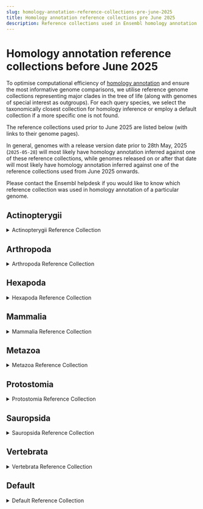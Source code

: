 ```yaml
---
slug: homology-annotation-reference-collections-pre-june-2025
title: Homology annotation reference collections pre June 2025
description: Reference collections used in Ensembl homology annotation before June 2025
---
```


# Homology annotation reference collections before June 2025

To optimise computational efficiency of [homology annotation](/help/articles/homology-annotation)
and ensure the most informative genome comparisons, we utilise reference genome collections
representing major clades in the tree of life (along with genomes of special interest as
outgroups). For each query species, we select the taxonomically closest collection for
homology inference or employ a default collection if a more specific one is not found.

The reference collections used prior to June 2025 are listed below (with links to their genome pages).

In general, genomes with a release version date prior to 28th May, 2025 (`2025-05-28`)
will most likely have homology annotation inferred against one of these reference collections,
while genomes released on or after that date will most likely have homology annotation inferred
against one of the reference collections used from June 2025 onwards.

Please contact the Ensembl helpdesk if you would like to know which reference
collection was used in homology annotation of a particular genome.

## Actinopterygii
<details>
<summary>Actinopterygii Reference Collection</summary>

- [Amblyraja radiata](/species/9395fbdf-6d3e-4c95-80e3-6dac8fac78a9)
- [Arabidopsis thaliana](/species/c0410902-1007-404d-a8dd-3adee003811e)
- [Astatotilapia calliptera](/species/0442161e-f87d-410c-a80f-325d31166481)
- [Astyanax mexicanus](/species/bd3b098e-013e-4687-8d9e-72952032481e)
- [Betta splendens](/species/d955f4c9-d4d3-4cba-b0cd-d8dff8e3cd9c)
- [Caenorhabditis elegans](/species/a733550b-93e7-11ec-a39d-005056b38ce3)
- [Ciona intestinalis](/species/cc70be1b-6c49-4641-83f0-f22e756d84e0)
- [Clupea harengus](/species/59da18f8-096f-4d65-a1b1-e0b005f8bbca)
- [Cyclopterus lumpus](/species/5c8f21ba-fe7f-431b-a81a-49566568cc9f)
- [Cyprinus carpio carpio](/species/5677e927-c01c-49cd-a31a-776d7e792f74)
- [Danio rerio](/species/b29f62e6-992e-4049-a26b-b6bd673c51e7)
- [Denticeps clupeoides](/species/90bb2d03-c140-41cc-9b95-a406e5b9e376)
- [Dicentrarchus labrax](/species/c0abf72a-fc8b-40fb-95f0-994298368e0e)
- [Drosophila melanogaster](/species/968e99a2-bb9b-44e9-a4ad-13c7a9672600)
- [Electrophorus electricus](/species/98691611-d03b-4137-b8de-3c5a933d8d51)
- [Eptatretus burgeri](/species/7cc0e5fa-68d7-40c1-a052-a18af8a32f53)
- [Erpetoichthys calabaricus](/species/1a6d362e-c253-46bc-9ef3-0f4c06440969)
- [Esox lucius](/species/7eb5b5f3-93c7-416a-8190-d54144623762)
- [Gadus morhua](/species/ace249e7-e683-4a9b-bf30-4ea8258b1979)
- [Gallus gallus](/species/2b8df0a0-7000-495c-a9db-a093740f0264)
- [Homo sapiens](/species/a7335667-93e7-11ec-a39d-005056b38ce3)
- [Ictalurus punctatus](/species/7b17c917-e830-425c-92ca-11b93f538734)
- [Lepisosteus oculatus](/species/46e8ab7a-0412-4c79-b098-bcf796b80c38)
- [Megalops cyprinoides](/species/7f1b3404-016e-479b-a61e-07737739ca24)
- [Mus musculus](/species/8bce37f6-5353-4fb4-962f-f7e9a6c4303d)
- [Myripristis murdjan](/species/310da84b-3a56-4c03-a33b-1f4600385437)
- [Oncorhynchus mykiss](/species/c19e1f6d-5847-4bbc-8126-4388a225e13e)
- [Oryza sativa Japonica Group](/species/80c925c8-5c7d-4757-8a04-a53d2a689719)
- [Oryzias latipes](/species/209b71d3-90a8-4af0-913f-6e154ba14b03)
- [Paramormyrops kingsleyae](/species/9553ec48-b972-4567-adf6-fb5a5a421175)
- [Plasmodium falciparum 3D7](/species/a73356e1-93e7-11ec-a39d-005056b38ce3)
- [Pygocentrus nattereri](/species/e351d017-a17a-4b44-a423-b4366e5ece2e)
- [Saccharomyces cerevisiae S288c](/species/a733574a-93e7-11ec-a39d-005056b38ce3)
- [Salmo trutta](/species/9833210c-34ee-4f9a-a211-e8fa3c39d253)
- [Scleropages formosus](/species/3fbae420-b3eb-40f6-9366-acc50cffa5a4)
- [Scophthalmus maximus](/species/c379a993-6b8b-40b1-a9d0-c8a5ca7b8d3c)
- [Sparus aurata](/species/94e3caba-81df-4abf-87ca-9653d8e1b0e9)
- [Takifugu rubripes](/species/9011136a-1efd-4afd-8310-08b3823a666f)
- [Xenopus tropicalis](/species/eda03508-879d-4ee6-82a8-42ad68fbaf19)

</details>

## Arthropoda
<details>
<summary>Arthropoda Reference Collection</summary>
  
- [Aedes aegypti](/species/4c89a993-76c2-4f40-a3b4-30dfb5701616)
- [Anoplius nigerrimus](/species/edb0408c-3847-4480-8fbc-942828295027)
- [Arabidopsis thaliana](/species/c0410902-1007-404d-a8dd-3adee003811e)
- [Atta cephalotes](/species/c1159912-c0f2-472c-9980-127890be30af)
- [Bombus terrestris](/species/9d268269-2bb2-4625-adc9-480b37e9e642)
- Bombyx mori (Domestic silkworm, p50T)
- [Caenorhabditis elegans](/species/a733550b-93e7-11ec-a39d-005056b38ce3)
- [Centruroides sculpturatus](/species/0d3c4a55-7833-4f4a-9cd5-3c5bd1609013)
- [Cimex lectularius](/species/38daedfe-749a-464d-84ab-fa9c083111a5)
- [Coccinella septempunctata](/species/0e8ca1c1-c805-4320-898a-1b6433fa4b69)
- [Danio rerio](/species/b29f62e6-992e-4049-a26b-b6bd673c51e7)
- [Daphnia pulex](/species/985ff01c-f48e-43b6-b384-7407a5c2648b)
- [Drosophila melanogaster](/species/968e99a2-bb9b-44e9-a4ad-13c7a9672600)
- [Eurytemora affinis](/species/fc4a120b-911d-4e92-8dec-317e310b970d)
- [Gallus gallus](/species/2b8df0a0-7000-495c-a9db-a093740f0264)
- [Glossina fuscipes](/species/9d2b3e83-e50b-4a6d-89c5-e08c109ab6a7)
- [Homarus americanus](/species/17881ef9-7318-4f64-875a-97bbfd8507a1)
- [Homo sapiens](/species/a7335667-93e7-11ec-a39d-005056b38ce3)
- [Hyalella azteca](/species/61e4444d-c5f2-4c37-bf01-66f7d7d7572e)
- [Hypsibius exemplaris](/species/4956bf63-bf5a-4708-93a3-56490b79e47c)
- [Ixodes scapularis](/species/bf996f15-1671-49d9-ac6d-b497acc8718f)
- Limulus polyphemus (Atlantic horseshoe crab) - GCA_000517525.1 [RefSeq annotation]
- [Melitaea cinxia](/species/f4b34622-61f8-4ab5-97bb-cb1715cac391)
- [Onchocerca volvulus](/species/2da8ee48-c0d1-416a-a573-588282c64a0d)
- [Orchesella cincta](/species/5591ce9d-b989-43a2-88ef-ae290998ae06)
- [Oryza sativa Japonica Group](/species/80c925c8-5c7d-4757-8a04-a53d2a689719)
- [Pediculus humanus corporis](/species/722f2e0d-bdf9-4ef9-81c4-83a3cdd28706)
- [Plasmodium falciparum 3D7](/species/a73356e1-93e7-11ec-a39d-005056b38ce3)
- [Pollicipes pollicipes](/species/0975d176-84de-460e-aa66-d402f17c6047)
- [Portunus trituberculatus](/species/a43dfde2-00fd-465d-8997-c747be0d3a98)
- [Priapulus caudatus](/species/ea2cbb68-447b-4355-9c81-86b536e4f77d)
- [Rhipicephalus sanguineus](/species/166d7236-1a03-4dde-9266-a662e2927fd7)
- [Saccharomyces cerevisiae S288c](/species/a733574a-93e7-11ec-a39d-005056b38ce3)
- [Sipha flava](/species/9b4ae501-e017-433a-b126-7a80708a330a)
- [Strigamia maritima](/species/0828d5a2-7ab9-489e-82d9-52e76e6a1f5c)
- [Tetranychus urticae](/species/85c75f42-23c8-4146-b498-8b3c61d8997c)
- [Tribolium castaneum](/species/c8ed3829-65be-47a1-bfed-d9307ddc50bd)
- [Trichuris muris](/species/78635f00-7df6-46d9-a63d-5562aecc93e7)
- [Varroa destructor](/species/1b6accce-817c-4e9d-bd20-31b13736316f)

</details>

## Hexapoda
<details>
<summary>Hexapoda Reference Collection</summary>
  
- [Acyrthosiphon pisum](/species/daf16092-3fa0-4f14-b506-719191020ef0)
- [Aedes aegypti](/species/4c89a993-76c2-4f40-a3b4-30dfb5701616)
- [Agrilus planipennis](/species/e0251893-452e-4179-87cf-f2db38594e85)
- [Anopheles gambiae](/species/40a882df-33a5-4cd5-af6b-479d4221b2f8)
- [Anoplophora glabripennis](/species/df1288e1-fb4d-4401-8eaa-38b0c31e7157)
- [Aphidius gifuensis](/species/8d0f4122-a48d-42cb-bedf-9d8ad3db35b4)
- [Apis mellifera](/species/98445bce-9b0b-4f48-aa37-37b04eb3b8ee)
- [Arabidopsis thaliana](/species/c0410902-1007-404d-a8dd-3adee003811e)
- [Athalia rosae](/species/1cd9f843-4177-4216-a2e5-91509fb11282)
- [Bactrocera tryoni](/species/a16d7dd4-1315-49b8-b2e1-6d935af83974)
- [Bemisia tabaci](/species/b3e4232f-456f-4247-9c6a-150cc7669003)
- Bombyx mori (Domestic silkworm, p50T)
- [Caenorhabditis elegans](/species/a733550b-93e7-11ec-a39d-005056b38ce3)
- [Chrysoteuchia culmella](/species/4385254f-8098-41c2-882d-688b086b7664)
- [Danaus plexippus plexippus](/species/e5658170-4544-41e7-972e-b705685f7818)
- [Danio rerio](/species/b29f62e6-992e-4049-a26b-b6bd673c51e7)
- [Daphnia magna](/species/4314e7a3-7b2a-4130-99b3-415dff7b216d)
- [Dendroctonus ponderosae](/species/040e4b17-a77d-4196-8f0d-ebd7e2b22f3f)
- [Drosophila melanogaster](/species/968e99a2-bb9b-44e9-a4ad-13c7a9672600)
- [Ennomos quercinarius](/species/daa2ce6b-cfa5-483c-b047-4775ca877498)
- [Folsomia candida](/species/070e1986-709f-4c2d-be36-3a604f6e29ff)
- [Frankliniella occidentalis](/species/8c1def9c-72a1-469c-bfe1-eccac34e0496)
- [Gallus gallus](/species/2b8df0a0-7000-495c-a9db-a093740f0264)
- [Glossina fuscipes](/species/9d2b3e83-e50b-4a6d-89c5-e08c109ab6a7)
- [Homo sapiens](/species/a7335667-93e7-11ec-a39d-005056b38ce3)
- [Leptinotarsa decemlineata](/species/0b0d5895-bc8e-4f55-b282-b8c6aa1ebd7e)
- [Myzus persicae](/species/d102a2a0-ad28-4a00-97d8-822d62eed158)
- [Noctua janthe](/species/a13a6cd2-02a8-4132-8d0a-b3bbeed7bfae)
- [Oryza sativa Japonica Group](/species/80c925c8-5c7d-4757-8a04-a53d2a689719)
- [Plasmodium falciparum 3D7](/species/a73356e1-93e7-11ec-a39d-005056b38ce3)
- [Rhodnius prolixus](/species/769be68a-cad0-4d84-bcd9-fc698480ddfb)
- [Rhopalosiphum maidis](/species/4fa0b1b4-e838-4200-88c8-c65dc9b18ecd)
- [Saccharomyces cerevisiae S288c](/species/a733574a-93e7-11ec-a39d-005056b38ce3)
- [Solenopsis invicta](/species/963c6cad-89aa-4219-8d3f-6a7ecb4e59ed)
- [Strigamia maritima](/species/0828d5a2-7ab9-489e-82d9-52e76e6a1f5c)
- [Trialeurodes vaporariorum](/species/d90f27c4-792c-41b6-a0df-0e10bcb8e995)
- [Tribolium castaneum](/species/c8ed3829-65be-47a1-bfed-d9307ddc50bd)
- [Vespula vulgaris](/species/ab3283a0-7ba4-44ec-aaca-39938301aa08)
- [Zootermopsis nevadensis](/species/f39c236e-0322-4923-a073-ffb561b1ceaa)

</details>

## Mammalia
<details>
<summary>Mammalia Reference Collection</summary>
  
- [Arabidopsis thaliana](/species/c0410902-1007-404d-a8dd-3adee003811e)
- [Artibeus jamaicensis](/species/a3e9d01e-fd7b-4849-9c25-2b2581b24a19)
- [Balaenoptera musculus](/species/04d98308-b980-45ee-9a92-bb4e62f6ad02)
- [Bos taurus](/species/4106e9ef-1bb1-4ca4-974c-8de8875b8456)
- [Caenorhabditis elegans](/species/a733550b-93e7-11ec-a39d-005056b38ce3)
- [Camelus ferus](/species/3c76b775-5b6e-4830-9476-536e76e239b8)
- [Canis lupus familiaris](/species/a6edaf0c-daed-4f0f-8de3-f732502973b2)
- [Capra hircus](/species/c44a36bc-75f1-43dc-88ea-decc8573a850)
- [Carlito syrichta](/species/4a563f78-65b8-4d26-8070-bada9e3afcd5)
- [Cavia porcellus](/species/01e6d823-1463-4e7a-941a-c9de4f751b6a)
- [Chinchilla lanigera](/species/39e652be-33a6-411f-b5e3-821810a896ea)
- [Danio rerio](/species/b29f62e6-992e-4049-a26b-b6bd673c51e7)
- [Dasypus novemcinctus](/species/5c7c9d78-9568-4a62-b716-bcd782b3f852)
- [Dipodomys ordii](/species/460a9e91-efe4-41a7-b18e-6e8542732ead)
- [Drosophila melanogaster](/species/968e99a2-bb9b-44e9-a4ad-13c7a9672600)
- [Equus caballus](/species/ca0c4d80-e0e7-4d4b-920f-f88ad90ff753)
- [Felis catus](/species/14fe0744-4b47-4d31-bddf-dc2b6ffc7f4e)
- [Gallus gallus](/species/2b8df0a0-7000-495c-a9db-a093740f0264)
- [Homo sapiens](/species/a7335667-93e7-11ec-a39d-005056b38ce3)
- [Jaculus jaculus](/species/330dacc1-055f-4120-abb0-3a6d8b85e4ee)
- [Loxodonta africana](/species/4e19e760-1327-4811-a36f-43b10cbc59f5)
- [Macaca mulatta](/species/0b534dfd-97d5-4acc-a242-f31604237a6a)
- [Microcebus murinus](/species/1f4ef985-5b0f-4c3c-83e9-0691193bb37c)
- [Monodelphis domestica](/species/385f8f7f-00bd-42f4-b057-f04d0d1e6cb3)
- [Mus musculus](/species/8bce37f6-5353-4fb4-962f-f7e9a6c4303d)
- [Nannospalax galili](/species/65f94439-b885-4167-93e8-012035fb577d)
- [Ornithorhynchus anatinus](/species/10c77ec9-4bb4-4372-a20e-239eaae22ac6)
- [Oryctolagus cuniculus](/species/52a74477-ca84-4d83-95ec-22a7418ec6a3)
- [Oryza sativa Japonica Group](/species/80c925c8-5c7d-4757-8a04-a53d2a689719)
- [Ovis aries](/species/7cc4a1b6-dd69-44ad-a8f1-ae5136e6dcdd)
- [Pan troglodytes](/species/e327126e-c395-4028-a8f9-a36d29436ad9)
- [Peromyscus maniculatus bairdii](/species/577a2f20-f47c-4562-a33c-3ce9d445dd3a)
- [Phyllostomus discolor](/species/8aedaa28-57a2-4701-bd4d-0b9d7c72a2d9)
- [Plasmodium falciparum 3D7](/species/a73356e1-93e7-11ec-a39d-005056b38ce3)
- [Rattus norvegicus](/species/0cbc227a-7179-43c2-8061-a50d94423c4d)
- [Saccharomyces cerevisiae S288c](/species/a733574a-93e7-11ec-a39d-005056b38ce3)
- [Sarcophilus harrisii](/species/69de41fe-2ac8-4ea4-9b38-c04c51aca1ae)
- [Sciurus vulgaris](/species/05b2744d-7903-4ece-8dad-7cfb4de6b854)
- [Sus scrofa](/species/da38d82b-df50-419b-af74-886463b7bfa3)
- [Xenopus tropicalis](/species/eda03508-879d-4ee6-82a8-42ad68fbaf19)

</details>

## Metazoa
<details>
<summary>Metazoa Reference Collection</summary>
  
- [Acropora millepora](/species/a866592d-107e-43a1-b15c-830c4659fbb3)
- [Adineta vaga](/species/7c4e3698-a2c2-41e2-ac41-38323847c3e1)
- [Agrilus planipennis](/species/e0251893-452e-4179-87cf-f2db38594e85)
- [Amphimedon queenslandica](/species/3eda9972-6c07-4918-84b8-393e6589c41f)
- [Arabidopsis thaliana](/species/c0410902-1007-404d-a8dd-3adee003811e)
- [Asterias rubens](/species/3e298bfb-1904-4dc4-9996-de36c16f026f)
- [Branchiostoma lanceolatum](/species/d49973ca-5e5a-4732-a5db-8061d97ce2f6)
- [Caenorhabditis elegans](/species/a733550b-93e7-11ec-a39d-005056b38ce3)
- [Capsaspora owczarzaki ATCC 30864](/species/00865a99-243a-4684-9f55-c112f16a340c)
- [Ciona intestinalis](/species/cc70be1b-6c49-4641-83f0-f22e756d84e0)
- [Clonorchis sinensis](/species/13c31f46-7b21-402c-be14-1ada3160fa50)
- [Crassostrea virginica](/species/e1d5f9d3-153e-4592-80b2-70740edfb887)
- [Danio rerio](/species/b29f62e6-992e-4049-a26b-b6bd673c51e7)
- [Daphnia pulex](/species/985ff01c-f48e-43b6-b384-7407a5c2648b)
- [Drosophila melanogaster](/species/968e99a2-bb9b-44e9-a4ad-13c7a9672600)
- [Gallus gallus](/species/2b8df0a0-7000-495c-a9db-a093740f0264)
- [Haemonchus contortus](/species/5ddfcc87-79b0-462e-b3cd-b64588bf408f)
- [Helobdella robusta](/species/24ac7a7b-a462-40ac-ac64-77cd4adacc37)
- [Hofstenia miamia](/species/32453220-2cf5-425b-b621-a3c6f4bf4b34)
- [Homo sapiens](/species/a7335667-93e7-11ec-a39d-005056b38ce3)
- [Hymenolepis microstoma](/species/9fc4964b-d95a-40c5-b796-5063fa43460f)
- [Hypsibius exemplaris](/species/4956bf63-bf5a-4708-93a3-56490b79e47c)
- [Ixodes scapularis](/species/bf996f15-1671-49d9-ac6d-b497acc8718f)
- [Lineus longissimus](/species/3e65e891-efd7-47a7-b7f4-140936b8f943)
- [Lingula anatina](/species/d56fa1a0-cea7-4bb5-85a0-7b48cc17b864)
- [Lytechinus variegatus](/species/3a4bcb50-9722-442a-82e0-1aa462a1a97e)
- [Mercenaria mercenaria](/species/9a935ad5-e582-4eaa-b5d7-30757da86745)
- [Oryza sativa Japonica Group](/species/80c925c8-5c7d-4757-8a04-a53d2a689719)
- [Owenia fusiformis](/species/c9b7c023-a303-4889-b9cb-0c619c669797)
- [Patella pellucida](/species/832fb348-1a73-49c0-a5c0-3f2a907a69bc)
- [Plasmodium falciparum 3D7](/species/a73356e1-93e7-11ec-a39d-005056b38ce3)
- [Priapulus caudatus](/species/ea2cbb68-447b-4355-9c81-86b536e4f77d)
- [Saccharomyces cerevisiae S288c](/species/a733574a-93e7-11ec-a39d-005056b38ce3)
- [Saccoglossus kowalevskii](/species/8bebdbf3-110c-4927-b2a3-6097ce312176)
- [Salpingoeca rosetta str. ATCC 50818](/species/17cd068b-29f7-4715-a07b-b8dd42781b28)
- [Schmidtea mediterranea](/species/3950f747-1ecb-4953-b567-f2d420819349)
- [Strongyloides ratti](/species/f2c3f975-e7b1-45d2-8d36-4178811cad96)
- [Trichoplax adhaerens](/species/079144ec-7d2e-4d80-9ad5-b190ffb8f0ec)
- [Xenopus tropicalis](/species/eda03508-879d-4ee6-82a8-42ad68fbaf19)

</details>

## Protostomia
<details>
<summary>Protostomia Reference Collection</summary>
  
- [Acropora millepora](/species/a866592d-107e-43a1-b15c-830c4659fbb3)
- [Adineta vaga](/species/7c4e3698-a2c2-41e2-ac41-38323847c3e1)
- [Arabidopsis thaliana](/species/c0410902-1007-404d-a8dd-3adee003811e)
- [Ascaris suum](/species/ab27cfb0-489c-42e0-bfc1-79845af94cf5)
- [Brugia malayi](/species/74bf641d-c93a-4b43-8e2d-d4c20ef57644)
- [Caenorhabditis elegans](/species/a733550b-93e7-11ec-a39d-005056b38ce3)
- [Clonorchis sinensis](/species/13c31f46-7b21-402c-be14-1ada3160fa50)
- [Crassostrea virginica](/species/e1d5f9d3-153e-4592-80b2-70740edfb887)
- [Danio rerio](/species/b29f62e6-992e-4049-a26b-b6bd673c51e7)
- [Daphnia magna](/species/4314e7a3-7b2a-4130-99b3-415dff7b216d)
- [Diabrotica virgifera virgifera](/species/0cb8a76b-4ed7-4389-8eb0-69ca0880037f)
- [Drosophila melanogaster](/species/968e99a2-bb9b-44e9-a4ad-13c7a9672600)
- [Echinococcus multilocularis](/species/faf8288a-da06-426c-93bb-d9b328815f04)
- [Gallus gallus](/species/2b8df0a0-7000-495c-a9db-a093740f0264)
- [Haemonchus contortus](/species/5ddfcc87-79b0-462e-b3cd-b64588bf408f)
- [Helobdella robusta](/species/24ac7a7b-a462-40ac-ac64-77cd4adacc37)
- [Hofstenia miamia](/species/32453220-2cf5-425b-b621-a3c6f4bf4b34)
- [Homo sapiens](/species/a7335667-93e7-11ec-a39d-005056b38ce3)
- [Hymenolepis microstoma](/species/9fc4964b-d95a-40c5-b796-5063fa43460f)
- [Hypsibius exemplaris](/species/4956bf63-bf5a-4708-93a3-56490b79e47c)
- [Lineus longissimus](/species/3e65e891-efd7-47a7-b7f4-140936b8f943)
- [Lingula anatina](/species/d56fa1a0-cea7-4bb5-85a0-7b48cc17b864)
- [Mercenaria mercenaria](/species/9a935ad5-e582-4eaa-b5d7-30757da86745)
- [Nasonia vitripennis](/species/e4ed3725-dfd5-45ee-b5b7-c103e8e43737)
- [Octopus sinensis](/species/6b87dcce-e0fd-416e-a85d-840d80c67e12)
- [Onchocerca volvulus](/species/2da8ee48-c0d1-416a-a573-588282c64a0d)
- [Oryza sativa Japonica Group](/species/80c925c8-5c7d-4757-8a04-a53d2a689719)
- [Owenia fusiformis](/species/c9b7c023-a303-4889-b9cb-0c619c669797)
- [Patella pellucida](/species/832fb348-1a73-49c0-a5c0-3f2a907a69bc)
- [Plasmodium falciparum 3D7](/species/a73356e1-93e7-11ec-a39d-005056b38ce3)
- [Pomacea canaliculata](/species/6e7d5e02-3d60-4dbf-8db1-610b58b609d0)
- [Priapulus caudatus](/species/ea2cbb68-447b-4355-9c81-86b536e4f77d)
- [Rhipicephalus sanguineus](/species/166d7236-1a03-4dde-9266-a662e2927fd7)
- [Saccharomyces cerevisiae S288c](/species/a733574a-93e7-11ec-a39d-005056b38ce3)
- [Schistosoma mansoni](/species/4c7bc1a9-fb7b-4ccf-aa6b-f4edeb16e8a4)
- [Schmidtea mediterranea](/species/3950f747-1ecb-4953-b567-f2d420819349)
- [Strongyloides ratti](/species/f2c3f975-e7b1-45d2-8d36-4178811cad96)
- [Trichoplax adhaerens](/species/079144ec-7d2e-4d80-9ad5-b190ffb8f0ec)
- [Trichuris muris](/species/78635f00-7df6-46d9-a63d-5562aecc93e7)

</details>

## Sauropsida
<details>
<summary>Sauropsida Reference Collection</summary>
  
- [Anas platyrhynchos](/species/600ea67d-5f86-479b-8155-cd8cf4b2d0f9)
- [Anolis carolinensis](/species/2c433260-4a25-4b25-9f3e-0fcb9a9f1df0)
- [Aptenodytes patagonicus](/species/63f189e1-8d07-4c9f-9add-f69f831bbbe2)
- [Apteryx rowi](/species/8694a3e9-cd6c-40e5-937d-ec6ca8c31d90)
- [Aquila chrysaetos chrysaetos](/species/fe73cf51-477d-432f-9b1f-969960403c72)
- [Arabidopsis thaliana](/species/c0410902-1007-404d-a8dd-3adee003811e)
- [Caenorhabditis elegans](/species/a733550b-93e7-11ec-a39d-005056b38ce3)
- [Calidris pugnax](/species/60f343cc-56e0-4e6d-bc89-6b084ae34f3d)
- [Camarhynchus parvulus](/species/2df86696-b80f-475c-b327-590a36260c6e)
- [Catharus ustulatus](/species/a5def8bf-5fe6-4b8e-84fa-fd472dc77772)
- [Chrysemys picta bellii](/species/474e1fd6-f856-4edd-8972-f05d52bb36f5)
- [Ciona intestinalis](/species/cc70be1b-6c49-4641-83f0-f22e756d84e0)
- [Corvus moneduloides](/species/4fc62c54-0af9-4c15-adc2-59b5f727997a)
- [Crocodylus porosus](/species/a9fa9287-a999-4c75-ad18-e3cc0bc19106)
- [Cygnus atratus](/species/e4249b00-c590-41b9-9533-a4810da4f85c)
- [Danio rerio](/species/b29f62e6-992e-4049-a26b-b6bd673c51e7)
- [Drosophila melanogaster](/species/968e99a2-bb9b-44e9-a4ad-13c7a9672600)
- [Falco tinnunculus](/species/0ab91bf3-1db3-4d80-a927-9676ae48b0c6)
- [Gallus gallus](/species/2b8df0a0-7000-495c-a9db-a093740f0264)
- [Gopherus evgoodei](/species/af947894-ed76-4a29-9ea1-624fce87640f)
- [Homo sapiens](/species/a7335667-93e7-11ec-a39d-005056b38ce3)
- [Meleagris gallopavo](/species/2b574c51-ed1c-494e-a250-dde7a4f13c13)
- [Melopsittacus undulatus](/species/195e2a04-0e65-4f4f-88e4-6db5aaee97f6)
- [Molothrus ater](/species/88248702-788b-43f2-a035-9000088bb9a7)
- [Mus musculus](/species/8bce37f6-5353-4fb4-962f-f7e9a6c4303d)
- [Naja naja](/species/c585ca41-ae99-4c4d-aa73-82e836289703)
- [Numida meleagris](/species/984f10c0-78e5-44eb-805c-27e861bc8c6d)
- [Oryza sativa Japonica Group](/species/80c925c8-5c7d-4757-8a04-a53d2a689719)
- [Oryzias latipes](/species/209b71d3-90a8-4af0-913f-6e154ba14b03)
- [Otus sunia](/species/27a3dc8c-f4a4-4c74-9931-70ed4ead3c42)
- [Plasmodium falciparum 3D7](/species/a73356e1-93e7-11ec-a39d-005056b38ce3)
- [Podarcis muralis](/species/b9637125-3ffb-4451-9f32-7243467291fa)
- [Saccharomyces cerevisiae S288c](/species/a733574a-93e7-11ec-a39d-005056b38ce3)
- [Sphenodon punctatus](/species/370ffc86-fb7d-41d8-a865-da3ef3f8d81d)
- [Struthio camelus australis](/species/e297cf2b-652d-4406-af46-8922425e26a4)
- [Thamnophis elegans](/species/559b31cf-cb4a-464b-bee3-e03506d6459b)
- [Tyto alba alba](/species/b940bd79-d219-4bda-bbd8-7c787d77ba0c)
- [Xenopus tropicalis](/species/eda03508-879d-4ee6-82a8-42ad68fbaf19)
- [Zootoca vivipara](/species/d1ca93eb-cdbf-4709-a321-06bc64011884)

</details>

## Vertebrata
<details>
<summary>Vertebrata Reference Collection</summary>
  
- [Amblyraja radiata](/species/9395fbdf-6d3e-4c95-80e3-6dac8fac78a9)
- [Anas platyrhynchos](/species/600ea67d-5f86-479b-8155-cd8cf4b2d0f9)
- [Anolis carolinensis](/species/2c433260-4a25-4b25-9f3e-0fcb9a9f1df0)
- [Aquila chrysaetos chrysaetos](/species/fe73cf51-477d-432f-9b1f-969960403c72)
- [Arabidopsis thaliana](/species/c0410902-1007-404d-a8dd-3adee003811e)
- [Bos taurus](/species/4106e9ef-1bb1-4ca4-974c-8de8875b8456)
- [Caenorhabditis elegans](/species/a733550b-93e7-11ec-a39d-005056b38ce3)
- [Canis lupus familiaris](/species/a6edaf0c-daed-4f0f-8de3-f732502973b2)
- [Ciona intestinalis](/species/cc70be1b-6c49-4641-83f0-f22e756d84e0)
- [Crocodylus porosus](/species/a9fa9287-a999-4c75-ad18-e3cc0bc19106)
- [Danio rerio](/species/b29f62e6-992e-4049-a26b-b6bd673c51e7)
- [Drosophila melanogaster](/species/968e99a2-bb9b-44e9-a4ad-13c7a9672600)
- [Eptatretus burgeri](/species/7cc0e5fa-68d7-40c1-a052-a18af8a32f53)
- [Erpetoichthys calabaricus](/species/1a6d362e-c253-46bc-9ef3-0f4c06440969)
- [Gadus morhua](/species/ace249e7-e683-4a9b-bf30-4ea8258b1979)
- [Gallus gallus](/species/2b8df0a0-7000-495c-a9db-a093740f0264)
- [Gopherus evgoodei](/species/af947894-ed76-4a29-9ea1-624fce87640f)
- [Homo sapiens](/species/a7335667-93e7-11ec-a39d-005056b38ce3)
- [Latimeria chalumnae](/species/af3cabf6-e748-4a8c-a495-f829baf9650b)
- [Lepisosteus oculatus](/species/46e8ab7a-0412-4c79-b098-bcf796b80c38)
- [Macaca mulatta](/species/0b534dfd-97d5-4acc-a242-f31604237a6a)
- [Melopsittacus undulatus](/species/195e2a04-0e65-4f4f-88e4-6db5aaee97f6)
- [Mus musculus](/species/8bce37f6-5353-4fb4-962f-f7e9a6c4303d)
- [Myripristis murdjan](/species/310da84b-3a56-4c03-a33b-1f4600385437)
- [Ornithorhynchus anatinus](/species/10c77ec9-4bb4-4372-a20e-239eaae22ac6)
- [Oryza sativa Japonica Group](/species/80c925c8-5c7d-4757-8a04-a53d2a689719)
- [Oryzias latipes](/species/209b71d3-90a8-4af0-913f-6e154ba14b03)
- [Paramormyrops kingsleyae](/species/9553ec48-b972-4567-adf6-fb5a5a421175)
- [Plasmodium falciparum 3D7](/species/a73356e1-93e7-11ec-a39d-005056b38ce3)
- [Rattus norvegicus](/species/0cbc227a-7179-43c2-8061-a50d94423c4d)
- [Saccharomyces cerevisiae S288c](/species/a733574a-93e7-11ec-a39d-005056b38ce3)
- [Salmo trutta](/species/9833210c-34ee-4f9a-a211-e8fa3c39d253)
- [Sarcophilus harrisii](/species/69de41fe-2ac8-4ea4-9b38-c04c51aca1ae)
- [Scleropages formosus](/species/3fbae420-b3eb-40f6-9366-acc50cffa5a4)
- [Scophthalmus maximus](/species/c379a993-6b8b-40b1-a9d0-c8a5ca7b8d3c)
- [Sphenodon punctatus](/species/370ffc86-fb7d-41d8-a865-da3ef3f8d81d)
- [Struthio camelus australis](/species/e297cf2b-652d-4406-af46-8922425e26a4)
- [Sus scrofa](/species/da38d82b-df50-419b-af74-886463b7bfa3)
- [Xenopus tropicalis](/species/eda03508-879d-4ee6-82a8-42ad68fbaf19)
</details>

## Default
<details>
<summary>Default Reference Collection</summary>
  
- [Amphimedon queenslandica](/species/3eda9972-6c07-4918-84b8-393e6589c41f)
- [Arabidopsis thaliana](/species/c0410902-1007-404d-a8dd-3adee003811e)
- [Aspergillus nidulans FGSC A4](/species/944ece8e-a8f8-4338-b905-26092498facd)
- [Caenorhabditis elegans](/species/a733550b-93e7-11ec-a39d-005056b38ce3)
- [Chlamydomonas reinhardtii](/species/0d0beaf2-f2f1-4a5b-b433-8ff17d0d7308)
- [Ciona intestinalis](/species/cc70be1b-6c49-4641-83f0-f22e756d84e0)
- [Clytia hemisphaerica](/species/a66d9d00-c512-4731-8e65-d81d92c1665a)
- [Danio rerio](/species/b29f62e6-992e-4049-a26b-b6bd673c51e7)
- [Daphnia pulex](/species/985ff01c-f48e-43b6-b384-7407a5c2648b)
- [Dictyostelium discoideum AX4](/species/ec4e3e5f-ee80-43de-9677-db956f4ef89b)
- [Drosophila melanogaster](/species/968e99a2-bb9b-44e9-a4ad-13c7a9672600)
- [Emiliania huxleyi CCMP1516](/species/6c4f7356-c2ab-4df8-b063-b7b54401602f)
- [Eptatretus burgeri](/species/7cc0e5fa-68d7-40c1-a052-a18af8a32f53)
- [Erysiphe necator](/species/763330b7-4678-4f50-8457-993212eb3b46)
- [Gallus gallus](/species/2b8df0a0-7000-495c-a9db-a093740f0264)
- [Giardia lamblia](/species/89806258-8f73-46ec-9010-d52f6606008c)
- [Glycine max](/species/17ab5873-5000-41a8-a78d-105d01573c28)
- [Homo sapiens](/species/a7335667-93e7-11ec-a39d-005056b38ce3)
- [Leishmania major](/species/dc84f964-f1d9-48a0-ad08-25ed25201254)
- [Lottia gigantea](/species/6cb94d2d-5189-429e-bfac-8ddf422788d3)
- [Magnaporthe oryzae 70-15](/species/ec6e9f33-5a7d-40eb-bb48-1aeb4f519244)
- [Marchantia polymorpha str. Tak-1](/species/b413b03a-0cc1-409d-9eea-32f795a952d9)
- [Mnemiopsis leidyi](/species/109deb55-71a9-4317-91c9-36cc1cd7f47b)
- [Mus musculus](/species/8bce37f6-5353-4fb4-962f-f7e9a6c4303d)
- [Oryza sativa Japonica Group](/species/80c925c8-5c7d-4757-8a04-a53d2a689719)
- [Oryzias latipes](/species/209b71d3-90a8-4af0-913f-6e154ba14b03)
- [Paramecium tetraurelia](/species/ee531262-9dec-44bf-8341-2eeb5f3d2a5a)
- [Physcomitrium patens](/species/e3bcff2a-87b4-4ee0-8617-5cd4fda91bad)
- [Phytophthora infestans T30-4](/species/09fac440-3c3b-4a64-a9f7-e3c3cac97d99)
- [Plasmodium falciparum 3D7](/species/a73356e1-93e7-11ec-a39d-005056b38ce3)
- [Puccinia graminis f. sp. tritici CRL 75-36-700-3](/species/e68e533c-1000-4aa3-91dc-646cd4d2ca95)
- [Saccharomyces cerevisiae S288c](/species/a733574a-93e7-11ec-a39d-005056b38ce3)
- [Schizosaccharomyces pombe 972h-](/species/e5a7a144-340f-4455-91ba-5f31e9b47067)
- [Solanum lycopersicum](/species/35a40586-9cb2-4d89-a7db-d00511691d09)
- [Thamnophis elegans](/species/559b31cf-cb4a-464b-bee3-e03506d6459b)
- [Trichoplax adhaerens](/species/079144ec-7d2e-4d80-9ad5-b190ffb8f0ec)
- [Triticum aestivum](/species/a73357ab-93e7-11ec-a39d-005056b38ce3)
- [Xenopus tropicalis](/species/eda03508-879d-4ee6-82a8-42ad68fbaf19)
- [Zymoseptoria tritici](/species/9699a220-8ba0-4ddb-a5ec-84493755d498)
</details>
